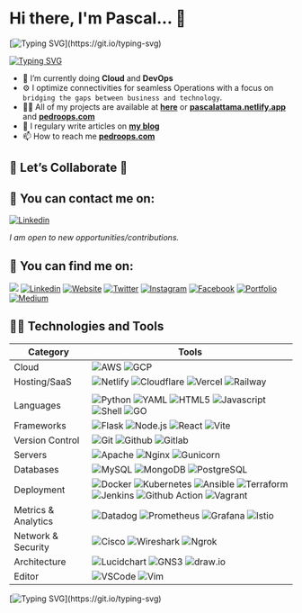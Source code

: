# Hi there, I'm Pascal... 🤝

[![Typing SVG](https://readme-typing-svg.demolab.com?font=Fira+Code&duration=3000&pause=500&color=00FF00&center=true&vCenter=true&multiline=true&width=700&lines=Welcome+to+my+GitHub+Space!)](https://git.io/typing-svg)


[![Typing SVG](https://readme-typing-svg.demolab.com?lines=💻+Cloud+Networking;☁️+Cloud+Cost+Optimization;🔐+Security-first+Architecture;⚙️+Infrastructure+as+Code;🧠+AI-powered+SaaS+Development)](https://git.io/typing-svg)


- 🔭 I’m currently doing **Cloud** and **DevOps**
- ⚙ I optimize connectivities for seamless Operations with a focus on `bridging the gaps between business and technology`.
- 👨‍💻 All of my projects are available at **[here][github]** or **[pascalattama.netlify.app][portfolio]** and **[pedroops.com][website]**
- 📝 I regulary write articles on **[my blog][blog]**
- 📫 How to reach me **[pedroops.com][website]**

## 🤝 Let’s Collaborate 🤝

## 📧 You can contact me on:

[![Linkedin](https://img.shields.io/badge/linkedin-%230077B5.svg?&style=for-the-badge&logo=linkedin&logoColor=white)](https://www.linkedin.com/in/pascal-attama/)

_I am open to new opportunities/contributions._

## 🔎 You can find me on:

<a href="mailto:attamapascalpedro@gmail.com"><img src="https://img.shields.io/badge/Gmail-D14836?style=for-the-badge&logo=gmail&logoColor=white"/></a> [![Linkedin](https://img.shields.io/badge/linkedin-%230077B5.svg?&style=for-the-badge&logo=linkedin&logoColor=white)](https://www.linkedin.com/in/pascal-attama/) 
[![Website](https://img.shields.io/website?label=PedroOps.com&style=for-the-badge&url=https%3A%2F%2Fpedroops.com)](https://pedroops.com)  [![Twitter](https://img.shields.io/badge/X-000000?style=for-the-badge&logo=x&logoColor=white)](https://x.com/Pascalpedro)   [![Instagram](https://img.shields.io/badge/instagram-%23E4405F.svg?&style=for-the-badge&logo=instagram&logoColor=white)](https://www.instagram.com/pascalpedro47/)
[![Facebook](https://img.shields.io/badge/facebook-%231877F2.svg?&style=for-the-badge&logo=facebook&logoColor=white)](https://www.facebook.com/pascalpedro.attama)
[![Portfolio](https://img.shields.io/badge/Portfolio-FF5722?style=for-the-badge&logo=todoist&logoColor=white)](https://pascalattama.netlify.app/)  [![Medium](https://img.shields.io/badge/-Medium-%23000000?style=for-the-badge&logo=medium&logoColor=white)](https://medium.com/@attamapascalpedro)   



## 👨‍💻 Technologies and Tools

| Category           | Tools                                                                                                                                                                                                                                                                                           |
| ------------------ | ------------------------------------------------------------------------------------------------------------------------------------------------------------------------------------------------------------------------------------------------------------------------------------------------------------ |
| Cloud              | ![AWS](https://img.shields.io/badge/Amazon_AWS-232F3E?style=for-the-badge&logo=amazon-aws&logoColor=white) ![GCP](https://img.shields.io/badge/Google_Cloud-4285F4?style=for-the-badge&logo=google-cloud&logoColor=white)                                                                                                                                                                                                          |
| Hosting/SaaS       | ![Netlify](https://img.shields.io/badge/Netlify-00C7B7?style=for-the-badge&logo=netlify&logoColor=white) ![Cloudflare](https://img.shields.io/badge/Cloudflare-F38020?style=for-the-badge&logo=Cloudflare&logoColor=white) ![Vercel](https://img.shields.io/badge/vercel-%23000000.svg?&style=for-the-badge&logo=vercel&logoColor=white) ![Railway](https://img.shields.io/badge/Railway-0B0D0E?style=for-the-badge&logo=railway&logoColor=white)
                                                                                                                                                                                                                                               |
| Languages          | ![Python](https://img.shields.io/badge/Python-3776AB?style=for-the-badge&logo=python&logoColor=white)   ![YAML](https://img.shields.io/badge/yaml-%23ffffff.svg?style=for-the-badge&logo=yaml&logoColor=151515)   ![HTML5](https://img.shields.io/badge/html5%20-%23E34F26.svg?&style=for-the-badge&logo=html5&logoColor=white) ![Javascript](https://img.shields.io/badge/javascript%20-%23323330.svg?&style=for-the-badge&logo=javascript&logoColor=%23F7DF1E)  ![Shell](https://img.shields.io/badge/shell_script%20-%23121011.svg?&style=for-the-badge&logo=gnu-bash&logoColor=white) ![GO](https://img.shields.io/badge/Go-00ADD8?style=for-the-badge&logo=go&logoColor=white)                                                                                                                                                                                                                                                         |
| Frameworks         |  ![Flask](https://img.shields.io/badge/flask-%23000.svg?style=for-the-badge&logo=flask&logoColor=white)  ![Node.js](https://img.shields.io/badge/Node.js-43853D?style=for-the-badge&logo=node.js&logoColor=white)  ![React](https://img.shields.io/badge/react-%2320232a.svg?style=for-the-badge&logo=react&logoColor=%2361DAFB)    ![Vite](https://img.shields.io/badge/vite-%23646CFF.svg?style=for-the-badge&logo=vite&logoColor=white)                                                                                                                                                                                                           |
| Version Control    |  ![Git](https://img.shields.io/badge/git-%23F05033.svg?style=for-the-badge&logo=git&logoColor=white)  ![Github](https://img.shields.io/badge/GitHub-100000?style=for-the-badge&logo=github&logoColor=white) ![Gitlab](https://img.shields.io/badge/GitLab-330F63?style=for-the-badge&logo=gitlab&logoColor=white)                                                                                                                                                                                                                                        |
| Servers            | ![Apache](https://img.shields.io/badge/apache%20-%23D42029.svg?&style=for-the-badge&logo=apache&logoColor=white) ![Nginx](https://img.shields.io/badge/nginx%20-%23009639.svg?&style=for-the-badge&logo=nginx&logoColor=white)   ![Gunicorn](https://img.shields.io/badge/gunicorn-%298729.svg?style=for-the-badge&logo=gunicorn&logoColor=white)                                                                                                                                                                                                                 |
| Databases          | ![MySQL](https://img.shields.io/badge/MySQL-00000F?style=for-the-badge&logo=mysql&logoColor=white) ![MongoDB](https://img.shields.io/badge/MongoDB-%234ea94b.svg?&style=for-the-badge&logo=mongodb&logoColor=white) ![PostgreSQL](https://img.shields.io/badge/PostgreSQL-316192?style=for-the-badge&logo=postgresql&logoColor=white)                                                                                                                                                                                                                                                   |
| Deployment         | ![Docker](https://img.shields.io/badge/docker%20-%230db7ed.svg?&style=for-the-badge&logo=docker&logoColor=white) ![Kubernetes](https://img.shields.io/badge/kubernetes%20-%23326ce5.svg?&style=for-the-badge&logo=kubernetes&logoColor=white)  ![Ansible](https://img.shields.io/badge/Ansible-000000?style=for-the-badge&logo=ansible&logoColor=white)  ![Terraform](https://img.shields.io/badge/terraform-%235835CC.svg?style=for-the-badge&logo=terraform&logoColor=white)  ![Jenkins](https://img.shields.io/badge/Jenkins-D24939?style=for-the-badge&logo=Jenkins&logoColor=white)  ![Github Action](https://img.shields.io/badge/GitHub_Actions-2088FF?style=for-the-badge&logo=github-actions&logoColor=white)  ![Vagrant](https://img.shields.io/badge/Vagrant-1868F2?style=for-the-badge&logo=Vagrant&logoColor=white)                                                                                                                                                                                                                                                                                                                                                    |
| Metrics & Analytics | ![Datadog](https://img.shields.io/badge/Datadog-F2F4F9?style=for-the-badge&logo=datadog&logoColor=purple) ![Prometheus](https://img.shields.io/badge/Prometheus-F2F4F9?style=for-the-badge&logo=prometheus) ![Grafana](https://img.shields.io/badge/Grafana-F2F4F9?style=for-the-badge&logo=grafana&logoColor=orange)    ![Istio](https://img.shields.io/badge/Istio-566aa5?style=for-the-badge&logo=istio&logoColor=white)                                                                      |                                                                                                                                                                                        
| Network & Security       | ![Cisco](https://img.shields.io/badge/cisco-%23049fd9.svg?style=for-the-badge&logo=cisco&logoColor=black)  ![Wireshark](https://img.shields.io/badge/Wireshark-1679A7?style=for-the-badge&logo=Wireshark&logoColor=white)   ![Ngrok](https://img.shields.io/badge/Ngrok-1F1E33?style=for-the-badge&logo=ngrok&logoColor=white)                                                                                                                            |                                                                                                                              
| Architecture    |  ![Lucidchart](https://img.shields.io/badge/Lucidchart-FFA500?style=for-the-badge&logo=lucidchart&logoColor=white) ![GNS3](https://img.shields.io/badge/GNS3-2E3A59?style=for-the-badge&logo=gns3&logoColor=white) ![draw.io](https://img.shields.io/badge/draw.io-F08705?style=for-the-badge&logo=draw.io&logoColor=white)                                                                                                                                                                                                         |
| Editor   | ![VSCode](https://img.shields.io/badge/Visual_Studio_Code-0078D4?style=for-the-badge&logo=visual%20studio%20code&logoColor=white)   ![Vim](https://img.shields.io/badge/VIM-%2311AB00.svg?style=for-the-badge&logo=vim&logoColor=white)                                                                                                                                                                                                                                                                                                        |

[![Typing SVG](https://readme-typing-svg.demolab.com?lines=Stay+tuned+and;Brace+for+impact!!!;You+are+entering+the+PedroOps+zone......)](https://git.io/typing-svg)




</details>

[website]: https://pedroops.com
[portfolio]: https://pascalattama.netlify.app/
[blog]: https://
[twitter]: https://x.com/Pascalpedro
[instagram]: https://instagram.com/pascalpedro47
[linkedin]: https://linkedin.com/in/pascal-attama/
[facebook]: https://www.facebook.com/pascalpedro.attama
[github]: https://github.com/Pascalpedro 
[credly]: https://www.credly.com/users/pascal-attama
